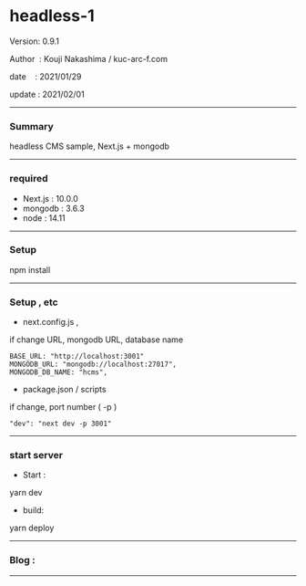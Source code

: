 # headless-1

 Version: 0.9.1

 Author  : Kouji Nakashima / kuc-arc-f.com

 date    : 2021/01/29

 update  : 2021/02/01 

***
### Summary

headless CMS sample, Next.js + mongodb

***
### required
* Next.js : 10.0.0
* mongodb : 3.6.3
* node : 14.11


***
### Setup

npm install

***
### Setup , etc
* next.config.js , 

if change URL, mongodb URL, database name

```
BASE_URL: "http://localhost:3001"
MONGODB_URL: "mongodb://localhost:27017",
MONGODB_DB_NAME: "hcms",    
```

* package.json / scripts

if change, port number ( -p )

```
"dev": "next dev -p 3001"
```

***
### start server
* Start :

yarn dev

* build:

yarn deploy

***
### Blog :

***

